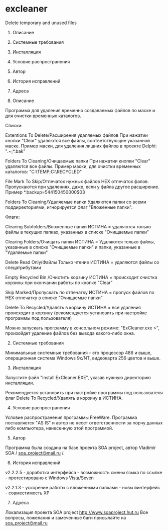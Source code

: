 # excleaner

Delete temporary and unused files

1. Описание 
2. Системные требования
3. Инсталляция
4. Условие распространения
5. Автор
6. История исправлений
7. Адреса

1. Описание

  Программа для удаления временно создаваемых файлов по маске и
  для очистки временных каталогов.

  Списки:
 
  Extentions To Delete/Расширения удаляемых файлов
    При нажатии кнопки "Clear" удаляются все файлы, соответствующие
    указанной маске. Пример маски, для удаления лишних файлов в
    проекте Delphi: "*.~*;*.bak"
  
  Folders To Cleaning/Очищаемые папки
    При нажатии кнопки "Clear" удаляются все файлы. Пример маски,
    для очистки временных каталогов: "C:\TEMP\;C:\RECYCLED\"

  File Mark To Skip/Отпечаток нужных файлов
    HEX отпечаток фалов. Пропускаются при удалениях, даже, если у файла
    другое расширение. Пример *.backup=$54$41$50$45$00$00$03

  Folders To Cleaning/Удаляемые папки
    Удаляются папки со всеми поддиректориями, игнорируется флаг "Вложенные папки".


  Флаги:

  Clearing Subfolders/Вложенные папки
    ИСТИНА = удаляются только файлы в текущих папках, указанных в списке "Очищаемые папки"

  Clearing Folders/Очищать папки
    ИСТИНА = Удаляются только файлы, указанные в списке "Очищаемые папки" и папки,
             указанные в "Удаляемые папки"

  Delete Read Only/Файлы Только чтение
    ИСТИНА = удаляются файлы со спецатрибутами

  Empty Recycled Bin /Очистить корзину
    ИСТИНА = происходит очистка корзины при окончании работы по кнопке "Clear"

  Skip Marked/Пропускать по отпечатку
    ИСТИНА = пропуск файлов по HEX отпечатку в списке "Очищаемые папки"

  Delete To Recycled/Удалять в корзину
    ИСТИНА = все удаления происходит в корзину (рекомендуется установить при настройке
             программы под пользователя)
  

  Можно запускать программу в консольном режиме: "ExCleaner.exe >",
  произойдет удаление файлов без вывода какого-либо окна.

2. Системные требования

  Минимальные системные требования - это процессор 486 и выше, операционная 
система Windows 9x/NT, видеокарта 256 цветов и выше.

3. Инсталляция

  Запустите файл "Install ExCleaner.EXE", указав нужную директорию инсталляции.
  
  Рекомендуется установить при настройке программы под пользователя
флаг Delete To Recycled/Удалять в корзину в ИСТИНА.


4. Условие распространения

  Условие распространения программы FreeWare. Программа поставляется "AS IS" и 
автор не несет ответственности за порчу данных либо компьютера, нанесенную этой 
программой.

5. Автор

  Программа была создана на базе проекта SOA project, автор Vladimir SOA / soa_project@mail.ru /.
 

6. История исправлений

 v2.2.2.5 
		- доработка интерфейса
		- возможность смены языка по ссылке
		- протестировано с Windows Vista/Seven
		
 v2.2.1.3 
		- ускорение работы с вложенными папками
		- новы йинтерфейс
		- совместимость XP

7. Адреса

  Локализация проекта SOA project  http://www.soaproject.hut.ru 
  Все вопросы, пожелания и замеченные баги присылайте на soa_project@mail.ru

